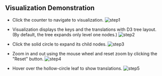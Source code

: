 ## Visualization Demonstration

* Click the counter to navigate to visualization.
![step1](https://cloud.githubusercontent.com/assets/14872888/17220533/46e68070-5522-11e6-9ae9-67deea61702c.png)

* Visualization displays the keys and the translations with D3 tree layout. (By default, the tree expands only level one nodes.)
![step2](https://cloud.githubusercontent.com/assets/14872888/17220534/46e7ccb4-5522-11e6-9b82-71e7443f7c10.png)

* Click the solid circle to expand its child nodes.
![step3](https://cloud.githubusercontent.com/assets/14872888/17220535/46e9477e-5522-11e6-8388-38264981ca81.png)

* Zoom in and out using the mouse wheel and reset zoom by clicking the "Reset" button.
![step4](https://cloud.githubusercontent.com/assets/14872888/17220537/46ef3d32-5522-11e6-9143-7eb300bca64d.png)

* Hover over the hollow-circle leaf to show translations.
![step5](https://cloud.githubusercontent.com/assets/14872888/17220538/46f3e990-5522-11e6-8421-27e4596aac4d.png)
